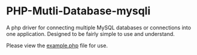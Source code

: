 # PHP-Mutli-Database-mysqli
A php driver for connecting multiple MySQL databases or connections into one application. Designed to be fairly simple to use and understand. 

Please view the <a href="https://github.com/timothymarois/PHP-Mutli-Database-mysqli/blob/master/examples/example.php">example.php</a> file for use.
